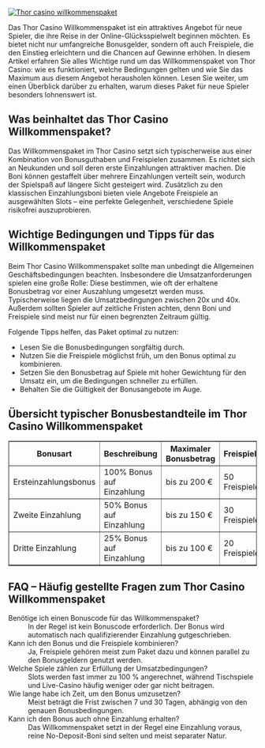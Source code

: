 [![Thor casino willkommenspaket](https://123-caf.pages.dev/gitsignup.png)](https://vrmoo.ru/Bt82HjjY)

<p>Das Thor Casino Willkommenspaket ist ein attraktives Angebot für neue Spieler, die ihre Reise in der Online-Glücksspielwelt beginnen möchten. Es bietet nicht nur umfangreiche Bonusgelder, sondern oft auch Freispiele, die den Einstieg erleichtern und die Chancen auf Gewinne erhöhen. In diesem Artikel erfahren Sie alles Wichtige rund um das Willkommenspaket von Thor Casino: wie es funktioniert, welche Bedingungen gelten und wie Sie das Maximum aus diesem Angebot herausholen können. Lesen Sie weiter, um einen Überblick darüber zu erhalten, warum dieses Paket für neue Spieler besonders lohnenswert ist.</p>  <h2>Was beinhaltet das Thor Casino Willkommenspaket?</h2> <p>Das Willkommenspaket im Thor Casino setzt sich typischerweise aus einer Kombination von Bonusguthaben und Freispielen zusammen. Es richtet sich an Neukunden und soll deren erste Einzahlungen attraktiver machen. Die Boni können gestaffelt über mehrere Einzahlungen verteilt sein, wodurch der Spielspaß auf längere Sicht gesteigert wird. Zusätzlich zu den klassischen Einzahlungsboni bieten viele Angebote Freispiele an ausgewählten Slots – eine perfekte Gelegenheit, verschiedene Spiele risikofrei auszuprobieren.</p>  <h2>Wichtige Bedingungen und Tipps für das Willkommenspaket</h2> <p>Beim Thor Casino Willkommenspaket sollte man unbedingt die Allgemeinen Geschäftsbedingungen beachten. Insbesondere die Umsatzanforderungen spielen eine große Rolle: Diese bestimmen, wie oft der erhaltene Bonusbetrag vor einer Auszahlung umgesetzt werden muss. Typischerweise liegen die Umsatzbedingungen zwischen 20x und 40x. Außerdem sollten Spieler auf zeitliche Fristen achten, denn Boni und Freispiele sind meist nur für einen begrenzten Zeitraum gültig.</p> <p>Folgende Tipps helfen, das Paket optimal zu nutzen:</p> <ul>   <li>Lesen Sie die Bonusbedingungen sorgfältig durch.</li>   <li>Nutzen Sie die Freispiele möglichst früh, um den Bonus optimal zu kombinieren.</li>   <li>Setzen Sie den Bonusbetrag auf Spiele mit hoher Gewichtung für den Umsatz ein, um die Bedingungen schneller zu erfüllen.</li>   <li>Behalten Sie die Gültigkeit der Bonusangebote im Auge.</li> </ul>  <h2>Übersicht typischer Bonusbestandteile im Thor Casino Willkommenspaket</h2> <table border="1" cellspacing="0" cellpadding="8">   <thead>     <tr>       <th>Bonusart</th>       <th>Beschreibung</th>       <th>Maximaler Bonusbetrag</th>       <th>Freispiele</th>       <th>Umsatzanforderung</th>     </tr>   </thead>   <tbody>     <tr>       <td>Ersteinzahlungsbonus</td>       <td>100% Bonus auf Einzahlung</td>       <td>bis zu 200 €</td>       <td>50 Freispiele</td>       <td>30x Bonusbetrag</td>     </tr>     <tr>       <td>Zweite Einzahlung</td>       <td>50% Bonus auf Einzahlung</td>       <td>bis zu 150 €</td>       <td>30 Freispiele</td>       <td>30x Bonusbetrag</td>     </tr>     <tr>       <td>Dritte Einzahlung</td>       <td>25% Bonus auf Einzahlung</td>       <td>bis zu 100 €</td>       <td>20 Freispiele</td>       <td>35x Bonusbetrag</td>     </tr>   </tbody> </table>  <h2>FAQ – Häufig gestellte Fragen zum Thor Casino Willkommenspaket</h2> <dl>   <dt>Benötige ich einen Bonuscode für das Willkommenspaket?</dt>   <dd>In der Regel ist kein Bonuscode erforderlich. Der Bonus wird automatisch nach qualifizierender Einzahlung gutgeschrieben.</dd>      <dt>Kann ich den Bonus und die Freispiele kombinieren?</dt>   <dd>Ja, Freispiele gehören meist zum Paket dazu und können parallel zu den Bonusgeldern genutzt werden.</dd>      <dt>Welche Spiele zählen zur Erfüllung der Umsatzbedingungen?</dt>   <dd>Slots werden fast immer zu 100 % angerechnet, während Tischspiele und Live-Casino häufig weniger oder gar nicht beitragen.</dd>      <dt>Wie lange habe ich Zeit, um den Bonus umzusetzen?</dt>   <dd>Meist beträgt die Frist zwischen 7 und 30 Tagen, abhängig von den genauen Bonusbedingungen.</dd>      <dt>Kann ich den Bonus auch ohne Einzahlung erhalten?</dt>   <dd>Das Willkommenspaket setzt in der Regel eine Einzahlung voraus, reine No-Deposit-Boni sind selten und meist separater Natur.</dd> </dl>